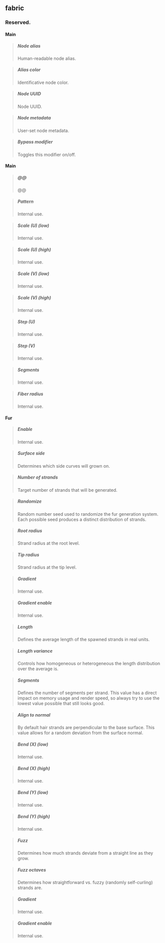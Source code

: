 ## **fabric**

### Reserved.
#### Main

> ##### Node alias
> Human-readable node alias. 

> ##### Alias color
> Identificative node color. 

> ##### Node UUID
> Node UUID. 

> ##### Node metadata
> User-set node metadata. 

> ##### Bypass modifier
> Toggles this modifier on/off. 

#### Main

> ##### @@
> @@ 

> ##### Pattern
> Internal use. 

> ##### Scale (U) (low)
> Internal use. 

> ##### Scale (U) (high)
> Internal use. 

> ##### Scale (V) (low)
> Internal use. 

> ##### Scale (V) (high)
> Internal use. 

> ##### Step (U)
> Internal use. 

> ##### Step (V)
> Internal use. 

> ##### Segments
> Internal use. 

> ##### Fiber radius
> Internal use. 

#### Fur

> ##### Enable
> Internal use. 

> ##### Surface side
> Determines which side curves will grown on. 

> ##### Number of strands
> Target number of strands that will be generated. 

> ##### Randomize
> Random number seed used to randomize the fur generation system. Each possible seed produces a distinct distribution of strands. 

> ##### Root radius
> Strand radius at the root level. 

> ##### Tip radius
> Strand radius at the tip level. 

> ##### Gradient
> Internal use. 

> ##### Gradient enable
> Internal use. 

> ##### Length
> Defines the average length of the spawned strands in real units. 

> ##### Length variance
> Controls how homogeneous or heterogeneous the length distribution over the average is. 

> ##### Segments
> Defines the number of segments per strand. This value has a direct impact on memory usage and render speed, so always try to use the lowest value possible that still looks good. 

> ##### Align to normal
> By default hair strands are perpendicular to the base surface. This value allows for a random deviation from the surface normal. 

> ##### Bend (X) (low)
> Internal use. 

> ##### Bend (X) (high)
> Internal use. 

> ##### Bend (Y) (low)
> Internal use. 

> ##### Bend (Y) (high)
> Internal use. 

> ##### Fuzz
> Determines how much strands deviate from a straight line as they grow. 

> ##### Fuzz octaves
> Determines how straightforward vs. fuzzy (randomly self-curling) strands are. 

> ##### Gradient
> Internal use. 

> ##### Gradient enable
> Internal use. 


